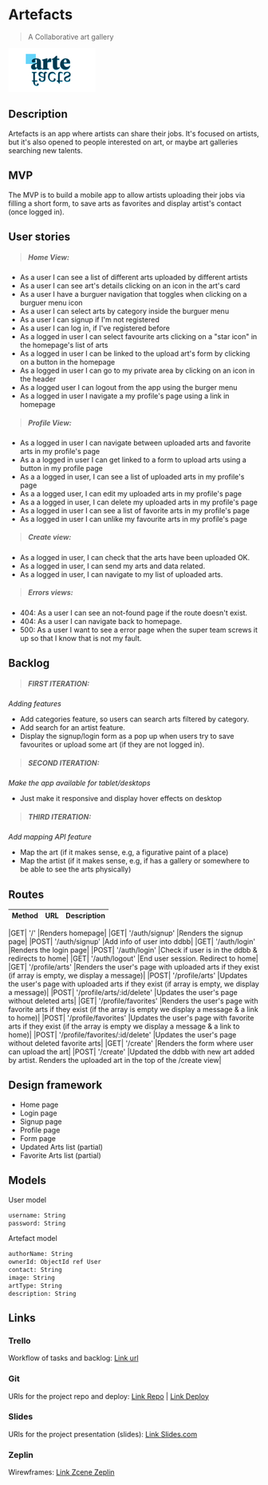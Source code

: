 # Artefacts
>A Collaborative art gallery

![Artefacts](artefacts_preview.jpg)

## Description

Artefacts is an app where artists can share their jobs. It's focused on artists, but it's also opened to people interested on art, or maybe art galleries searching new talents.

## MVP

The MVP is to build a mobile app to allow artists uploading their jobs via filling a short form, to save arts as favorites and display artist's contact (once logged in).


## User stories

>##### Home View:
- As a user I can see a list of different arts uploaded by different artists
- As a user I can see art's details clicking on an icon in the art's card
- As a user I have a burguer navigation that toggles when clicking on a burguer menu icon
- As a user I can select arts by category inside the burguer menu
- As a user I can signup if I'm not registered
- As a user I can log in, if I've registered before 
- As a logged in user I can select favourite arts clicking on a "star icon" in the homepage's list of arts
- As a logged in user I can be linked to the upload art's form by clicking on a button in the homepage
- As a logged in user I can go to my private area by clicking on an icon in the header
- As a logged user I can logout from the app using the burger menu
- As a logged in user I navigate a my profile's page using a link in homepage

>##### Profile View:
- As a logged in user I can navigate between uploaded arts and favorite arts in my profile's page
- As a a logged in user I can get linked to a form to upload arts using a button in my profile page
- As a a logged in user, I can see a list of uploaded arts in my profile's page
- As a a logged user, I can edit my uploaded arts in my profile's page
- As a a logged in user, I can delete my uploaded arts in my profile's page
- As a logged in user I can see a list of favorite arts in my profile's page
- As a logged in user I can unlike my favourite arts in my profile's page

>##### Create view:
- As a logged in user, I can check that the arts have been uploaded OK.
- As a logged in user, I can send my arts and data related.
- As a logged in user, I can navigate to my list of uploaded arts.

>##### Errors views:
- 404: As a user I can see an not-found page if the route doesn't exist.
- 404: As a user I can navigate back to homepage.
- 500: As a user I want to see a error page when the super team screws it up so that I know that is not my fault.

## Backlog

>##### FIRST ITERATION:
*Adding features*
- Add categories feature, so users can search arts filtered by category.
- Add search for an artist feature.
- Display the signup/login form as a pop up when users try to save favourites or upload some art (if they are not logged in).

>##### SECOND ITERATION:
*Make the app available for tablet/desktops*
- Just make it responsive and display hover effects on desktop

>##### THIRD ITERATION:
*Add mapping API feature*
- Map the art (if it makes sense, e.g, a figurative paint of a place)
- Map the artist (if it makes sense, e.g, if has a gallery or somewhere to be able to see the arts physically)

## Routes

|Method|URL|Description|
|------|---|-----------|

|GET| '/' |Renders homepage|
|GET| '/auth/signup' |Renders the signup page|
|POST| '/auth/signup' |Add info of user into ddbb|
|GET| '/auth/login' |Renders the login page|
|POST| '/auth/login' |Check if user is in the ddbb & redirects to home|
|GET| '/auth/logout' |End user session. Redirect to home|
|GET| '/profile/arts' |Renders the user's page with uploaded arts if they exist (if array is empty, we display a message)|
|POST| '/profile/arts' |Updates the user's page with uploaded arts if they exist (if array is empty, we display a message)|
|POST| '/profile/arts/:id/delete' |Updates the user's page without deleted arts|
|GET| '/profile/favorites' |Renders the user's page with favorite arts if they exist (if the array is empty we display a message & a link to home)|
|POST| '/profile/favorites' |Updates the user's page with favorite arts if they exist (if the array is empty we display a message & a link to home)|
|POST| '/profile/favorites/:id/delete' |Updates the user's page without deleted favorite arts|
|GET| '/create' |Renders the form where user can upload the art|
|POST| '/create' |Updated the ddbb with new art added by artist. Renders the uploaded art in the top of the /create view|


## Design framework
- Home page
- Login page
- Signup page
- Profile page
- Form page
- Updated Arts list (partial)
- Favorite Arts list (partial)

## Models

User model

```
username: String
password: String
```

Artefact model

```
authorName: String
ownerId: ObjectId ref User
contact: String
image: String
artType: String
description: String

```

## Links


### Trello
Workflow of tasks and backlog:
[Link url](https://trello.com/b/2wFp1UgC)


### Git
URls for the project repo and deploy:
[Link Repo](https://github.com/JorgeRic/ArteFacts) |
[Link Deploy]()


### Slides
URls for the project presentation (slides):
[Link Slides.com]()


### Zeplin
Wirewframes:
[Link Zcene Zeplin](https://scene.zeplin.io/project/5d39e1e9d74b1c4ba7b6db17)